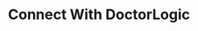 ---
layout: iframe-form
title: Connect With DoctorLogic
description: "See firsthand how DoctorLogic can help you optimize your practice’s website, increase testimonials and online reviews, and increase your online presence with relevant content."
meta_image: "/img/meta/dl.jpg"
nofollow: true
permalink: "/trade-show"
page_class:
- class: form-page
headline: Let’s Stay In Touch
form_id: c6fa46ad-9d9d-4595-9925-d3b500a2d992
campaign_id: 7011U000000ZNYgQAO
img_src: "/img/form-pages/imac-vip-2.png"
img_alt: "Stay In Touch"
---